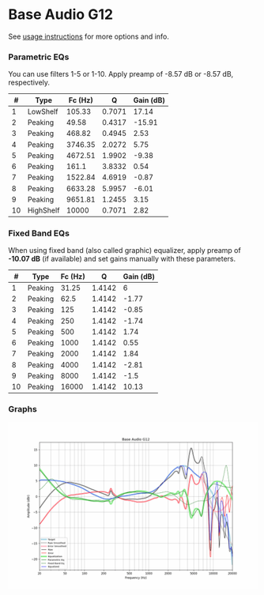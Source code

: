 # Base Audio G12
See [usage instructions](https://github.com/jaakkopasanen/AutoEq#usage) for more options and info.

### Parametric EQs
You can use filters 1-5 or 1-10. Apply preamp of -8.57 dB or -8.57 dB, respectively.

|   # | Type      |   Fc (Hz) |      Q |   Gain (dB) |
|-----|-----------|-----------|--------|-------------|
|   1 | LowShelf  |    105.33 | 0.7071 |       17.14 |
|   2 | Peaking   |     49.58 | 0.4317 |      -15.91 |
|   3 | Peaking   |    468.82 | 0.4945 |        2.53 |
|   4 | Peaking   |   3746.35 | 2.0272 |        5.75 |
|   5 | Peaking   |   4672.51 | 1.9902 |       -9.38 |
|   6 | Peaking   |    161.1  | 3.8332 |        0.54 |
|   7 | Peaking   |   1522.84 | 4.6919 |       -0.87 |
|   8 | Peaking   |   6633.28 | 5.9957 |       -6.01 |
|   9 | Peaking   |   9651.81 | 1.2455 |        3.15 |
|  10 | HighShelf |  10000    | 0.7071 |        2.82 |

### Fixed Band EQs
When using fixed band (also called graphic) equalizer, apply preamp of **-10.07 dB** (if available) and set gains manually with these parameters.

|   # | Type    |   Fc (Hz) |      Q |   Gain (dB) |
|-----|---------|-----------|--------|-------------|
|   1 | Peaking |     31.25 | 1.4142 |        6    |
|   2 | Peaking |     62.5  | 1.4142 |       -1.77 |
|   3 | Peaking |    125    | 1.4142 |       -0.85 |
|   4 | Peaking |    250    | 1.4142 |       -1.74 |
|   5 | Peaking |    500    | 1.4142 |        1.74 |
|   6 | Peaking |   1000    | 1.4142 |        0.55 |
|   7 | Peaking |   2000    | 1.4142 |        1.84 |
|   8 | Peaking |   4000    | 1.4142 |       -2.81 |
|   9 | Peaking |   8000    | 1.4142 |       -1.5  |
|  10 | Peaking |  16000    | 1.4142 |       10.13 |

### Graphs
![](./Base%20Audio%20G12.png)
